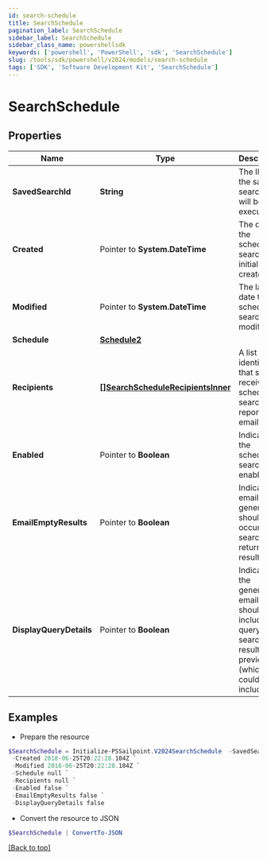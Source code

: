 ```yaml
---
id: search-schedule
title: SearchSchedule
pagination_label: SearchSchedule
sidebar_label: SearchSchedule
sidebar_class_name: powershellsdk
keywords: ['powershell', 'PowerShell', 'sdk', 'SearchSchedule'] 
slug: /tools/sdk/powershell/v2024/models/search-schedule
tags: ['SDK', 'Software Development Kit', 'SearchSchedule']
---
```



# SearchSchedule

## Properties

Name | Type | Description | Notes
------------ | ------------- | ------------- | -------------
**SavedSearchId** |  **String** | The ID of the saved search that will be executed. | [required]
**Created** |  Pointer to **System.DateTime** | The date the scheduled search was initially created. | [optional] [readonly] 
**Modified** |  Pointer to **System.DateTime** | The last date the scheduled search was modified. | [optional] [readonly] 
**Schedule** |  [**Schedule2**](schedule2) |  | [required]
**Recipients** |  [**[]SearchScheduleRecipientsInner**](search-schedule-recipients-inner) | A list of identities that should receive the scheduled search report via email. | [required]
**Enabled** |  Pointer to **Boolean** | Indicates if the scheduled search is enabled.  | [optional] [default to $false]
**EmailEmptyResults** |  Pointer to **Boolean** | Indicates if email generation should occur when search returns no results.  | [optional] [default to $false]
**DisplayQueryDetails** |  Pointer to **Boolean** | Indicates if the generated email should include the query and search results preview (which could include PII).  | [optional] [default to $false]

## Examples

- Prepare the resource
```powershell
$SearchSchedule = Initialize-PSSailpoint.V2024SearchSchedule  -SavedSearchId 554f1511-f0a1-4744-ab14-599514d3e57c `
 -Created 2018-06-25T20:22:28.104Z `
 -Modified 2018-06-25T20:22:28.104Z `
 -Schedule null `
 -Recipients null `
 -Enabled false `
 -EmailEmptyResults false `
 -DisplayQueryDetails false
```

- Convert the resource to JSON
```powershell
$SearchSchedule | ConvertTo-JSON
```


[[Back to top]](#) 

